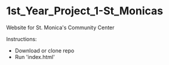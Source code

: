 # 1st_Year_Project_1-St_Monicas
Website for St. Monica's Community Center

Instructions:
- Download or clone repo
- Run 'index.html'
